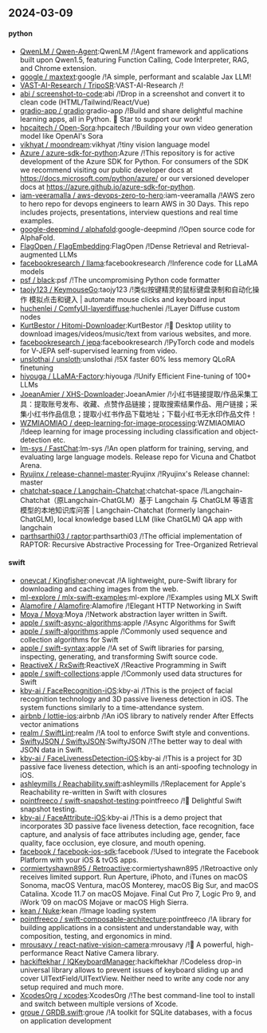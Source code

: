 ## 2024-03-09

#### python
* [QwenLM / Qwen-Agent](https://github.com/QwenLM/Qwen-Agent):QwenLM /!Agent framework and applications built upon Qwen1.5, featuring Function Calling, Code Interpreter, RAG, and Chrome extension.
* [google / maxtext](https://github.com/google/maxtext):google /!A simple, performant and scalable Jax LLM!
* [VAST-AI-Research / TripoSR](https://github.com/VAST-AI-Research/TripoSR):VAST-AI-Research /!
* [abi / screenshot-to-code](https://github.com/abi/screenshot-to-code):abi /!Drop in a screenshot and convert it to clean code (HTML/Tailwind/React/Vue)
* [gradio-app / gradio](https://github.com/gradio-app/gradio):gradio-app /!Build and share delightful machine learning apps, all in Python. 🌟 Star to support our work!
* [hpcaitech / Open-Sora](https://github.com/hpcaitech/Open-Sora):hpcaitech /!Building your own video generation model like OpenAI's Sora
* [vikhyat / moondream](https://github.com/vikhyat/moondream):vikhyat /!tiny vision language model
* [Azure / azure-sdk-for-python](https://github.com/Azure/azure-sdk-for-python):Azure /!This repository is for active development of the Azure SDK for Python. For consumers of the SDK we recommend visiting our public developer docs at https://docs.microsoft.com/python/azure/ or our versioned developer docs at https://azure.github.io/azure-sdk-for-python.
* [iam-veeramalla / aws-devops-zero-to-hero](https://github.com/iam-veeramalla/aws-devops-zero-to-hero):iam-veeramalla /!AWS zero to hero repo for devops engineers to learn AWS in 30 Days. This repo includes projects, presentations, interview questions and real time examples.
* [google-deepmind / alphafold](https://github.com/google-deepmind/alphafold):google-deepmind /!Open source code for AlphaFold.
* [FlagOpen / FlagEmbedding](https://github.com/FlagOpen/FlagEmbedding):FlagOpen /!Dense Retrieval and Retrieval-augmented LLMs
* [facebookresearch / llama](https://github.com/facebookresearch/llama):facebookresearch /!Inference code for LLaMA models
* [psf / black](https://github.com/psf/black):psf /!The uncompromising Python code formatter
* [taojy123 / KeymouseGo](https://github.com/taojy123/KeymouseGo):taojy123 /!类似按键精灵的鼠标键盘录制和自动化操作 模拟点击和键入 | automate mouse clicks and keyboard input
* [huchenlei / ComfyUI-layerdiffuse](https://github.com/huchenlei/ComfyUI-layerdiffuse):huchenlei /!Layer Diffuse custom nodes
* [KurtBestor / Hitomi-Downloader](https://github.com/KurtBestor/Hitomi-Downloader):KurtBestor /!🍰 Desktop utility to download images/videos/music/text from various websites, and more.
* [facebookresearch / jepa](https://github.com/facebookresearch/jepa):facebookresearch /!PyTorch code and models for V-JEPA self-supervised learning from video.
* [unslothai / unsloth](https://github.com/unslothai/unsloth):unslothai /!5X faster 60% less memory QLoRA finetuning
* [hiyouga / LLaMA-Factory](https://github.com/hiyouga/LLaMA-Factory):hiyouga /!Unify Efficient Fine-tuning of 100+ LLMs
* [JoeanAmier / XHS-Downloader](https://github.com/JoeanAmier/XHS-Downloader):JoeanAmier /!小红书链接提取/作品采集工具：提取账号发布、收藏、点赞作品链接；提取搜索结果作品、用户链接；采集小红书作品信息；提取小红书作品下载地址；下载小红书无水印作品文件！
* [WZMIAOMIAO / deep-learning-for-image-processing](https://github.com/WZMIAOMIAO/deep-learning-for-image-processing):WZMIAOMIAO /!deep learning for image processing including classification and object-detection etc.
* [lm-sys / FastChat](https://github.com/lm-sys/FastChat):lm-sys /!An open platform for training, serving, and evaluating large language models. Release repo for Vicuna and Chatbot Arena.
* [Ryujinx / release-channel-master](https://github.com/Ryujinx/release-channel-master):Ryujinx /!Ryujinx's Release channel: master
* [chatchat-space / Langchain-Chatchat](https://github.com/chatchat-space/Langchain-Chatchat):chatchat-space /!Langchain-Chatchat（原Langchain-ChatGLM）基于 Langchain 与 ChatGLM 等语言模型的本地知识库问答 | Langchain-Chatchat (formerly langchain-ChatGLM), local knowledge based LLM (like ChatGLM) QA app with langchain
* [parthsarthi03 / raptor](https://github.com/parthsarthi03/raptor):parthsarthi03 /!The official implementation of RAPTOR: Recursive Abstractive Processing for Tree-Organized Retrieval

#### swift
* [onevcat / Kingfisher](https://github.com/onevcat/Kingfisher):onevcat /!A lightweight, pure-Swift library for downloading and caching images from the web.
* [ml-explore / mlx-swift-examples](https://github.com/ml-explore/mlx-swift-examples):ml-explore /!Examples using MLX Swift
* [Alamofire / Alamofire](https://github.com/Alamofire/Alamofire):Alamofire /!Elegant HTTP Networking in Swift
* [Moya / Moya](https://github.com/Moya/Moya):Moya /!Network abstraction layer written in Swift.
* [apple / swift-async-algorithms](https://github.com/apple/swift-async-algorithms):apple /!Async Algorithms for Swift
* [apple / swift-algorithms](https://github.com/apple/swift-algorithms):apple /!Commonly used sequence and collection algorithms for Swift
* [apple / swift-syntax](https://github.com/apple/swift-syntax):apple /!A set of Swift libraries for parsing, inspecting, generating, and transforming Swift source code.
* [ReactiveX / RxSwift](https://github.com/ReactiveX/RxSwift):ReactiveX /!Reactive Programming in Swift
* [apple / swift-collections](https://github.com/apple/swift-collections):apple /!Commonly used data structures for Swift
* [kby-ai / FaceRecognition-iOS](https://github.com/kby-ai/FaceRecognition-iOS):kby-ai /!This is the project of facial recognition technology and 3D passive liveness detection in iOS. The system functions similarly to a time-attendance system.
* [airbnb / lottie-ios](https://github.com/airbnb/lottie-ios):airbnb /!An iOS library to natively render After Effects vector animations
* [realm / SwiftLint](https://github.com/realm/SwiftLint):realm /!A tool to enforce Swift style and conventions.
* [SwiftyJSON / SwiftyJSON](https://github.com/SwiftyJSON/SwiftyJSON):SwiftyJSON /!The better way to deal with JSON data in Swift.
* [kby-ai / FaceLivenessDetection-iOS](https://github.com/kby-ai/FaceLivenessDetection-iOS):kby-ai /!This is a project for 3D passive face liveness detection, which is an anti-spoofing technology in iOS.
* [ashleymills / Reachability.swift](https://github.com/ashleymills/Reachability.swift):ashleymills /!Replacement for Apple's Reachability re-written in Swift with closures
* [pointfreeco / swift-snapshot-testing](https://github.com/pointfreeco/swift-snapshot-testing):pointfreeco /!📸 Delightful Swift snapshot testing.
* [kby-ai / FaceAttribute-iOS](https://github.com/kby-ai/FaceAttribute-iOS):kby-ai /!This is a demo project that incorporates 3D passive face liveness detection, face recognition, face capture, and analysis of face attributes including age, gender, face quality, face occlusion, eye closure, and mouth opening.
* [facebook / facebook-ios-sdk](https://github.com/facebook/facebook-ios-sdk):facebook /!Used to integrate the Facebook Platform with your iOS & tvOS apps.
* [cormiertyshawn895 / Retroactive](https://github.com/cormiertyshawn895/Retroactive):cormiertyshawn895 /!Retroactive only receives limited support. Run Aperture, iPhoto, and iTunes on macOS Sonoma, macOS Ventura, macOS Monterey, macOS Big Sur, and macOS Catalina. Xcode 11.7 on macOS Mojave. Final Cut Pro 7, Logic Pro 9, and iWork ’09 on macOS Mojave or macOS High Sierra.
* [kean / Nuke](https://github.com/kean/Nuke):kean /!Image loading system
* [pointfreeco / swift-composable-architecture](https://github.com/pointfreeco/swift-composable-architecture):pointfreeco /!A library for building applications in a consistent and understandable way, with composition, testing, and ergonomics in mind.
* [mrousavy / react-native-vision-camera](https://github.com/mrousavy/react-native-vision-camera):mrousavy /!📸 A powerful, high-performance React Native Camera library.
* [hackiftekhar / IQKeyboardManager](https://github.com/hackiftekhar/IQKeyboardManager):hackiftekhar /!Codeless drop-in universal library allows to prevent issues of keyboard sliding up and cover UITextField/UITextView. Neither need to write any code nor any setup required and much more.
* [XcodesOrg / xcodes](https://github.com/XcodesOrg/xcodes):XcodesOrg /!The best command-line tool to install and switch between multiple versions of Xcode.
* [groue / GRDB.swift](https://github.com/groue/GRDB.swift):groue /!A toolkit for SQLite databases, with a focus on application development
